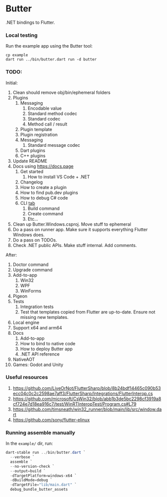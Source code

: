 # Butter

.NET bindings to Flutter.

### Local testing

Run the example app using the Butter tool:

```
cp example
dart run ../bin/butter.dart run -d butter
```

### TODO:

Initial:
1. Clean should remove obj/bin/ephemeral folders
1. Plugins
    1. Messaging
        1. Encodable value
        1. Standard method codec
        1. Standard codec
        1. Method call / result
    1. Plugin template
    1. Plugin registration
    1. Messaging
        1. Standard message codec
    1. Dart plugins
    1. C++ plugins
1. Update README
1. Docs using https://docs.page
    1. Get started
        1. How to install VS Code + .NET
    1. Changelog
    1. How to create a plugin
    1. How to find pub.dev plugins
    1. How to debug C# code
    1. CLI [tab](https://use.docs.page/navigation#tab-navigation)
        1. Build command
        1. Create command
        1. Etc...
1. Clean up Butter.Windows.csproj. Move stuff to ephemeral
1. Do a pass on runner app. Make sure it supports everything Flutter Windows does.
1. Do a pass on TODOs.
1. Check .NET public APIs. Make stuff internal. Add comments.

After:
1. Doctor command
1. Upgrade command
1. Add-to-app
    1. Win32
    1. WPF
    1. WinForms
1. Pigeon
1. Tests
    1. Integration tests
    1. Test that templates copied from Flutter are up-to-date. Ensure not missing new templates.
1. Local engine
1. Support x64 and arm64
1. Docs
    1. Add-to-app
    1. How to bind to native code
    1. How to deploy Butter app
    1. .NET API reference
1. NativeAOT
1. Games: Godot and Unity

### Useful resources

1. https://github.com/LiveOrNot/FlutterSharp/blob/8b24bdf14465c090b53ecc04c0c2c2598ae7aff3/FlutterSharp/Integrations/FlutterInterop.cs
2. https://github.com/microsoft/CsWin32/blob/abb1b3de5bc2298cf3919a8cf724e7d18ea916c7/test/WinRTInteropTest/Program.cs#L79
3. https://github.com/timsneath/win32_runner/blob/main/lib/src/window.dart
4. https://github.com/sony/flutter-elinux

### Running assemble manually

In the `example/` dir, run:

```ps1
dart-stable run ../bin/butter.dart `
  --verbose `
  assemble `
  --no-version-check `
  --output=build `
  -dTargetPlatform=windows-x64 `
  -dBuildMode=debug `
  -dTargetFile="lib/main.dart" `
  debug_bundle_butter_assets
```
